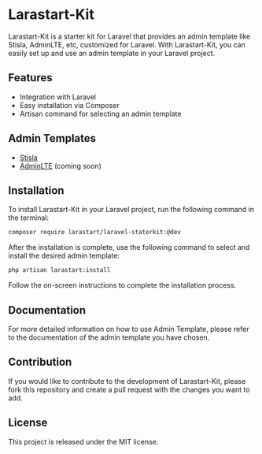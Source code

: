 # Larastart-Kit

Larastart-Kit is a starter kit for Laravel that provides an admin template like Stisla, AdminLTE, etc, customized for Laravel. With Larastart-Kit, you can easily set up and use an admin template in your Laravel project.

## Features
- Integration with Laravel
- Easy installation via Composer
- Artisan command for selecting an admin template

## Admin Templates
- [Stisla](https://github.com/stisla/stisla)
- [AdminLTE](https://github.com/ColorlibHQ/AdminLTE) (coming soon)

## Installation
To install Larastart-Kit in your Laravel project, run the following command in the terminal:

```sh
composer require larastart/laravel-staterkit:@dev
```

After the installation is complete, use the following command to select and install the desired admin template:

```sh
php artisan larastart:install
```

Follow the on-screen instructions to complete the installation process.

## Documentation

For more detailed information on how to use Admin Template, please refer to the documentation of the admin template you have chosen.

## Contribution
If you would like to contribute to the development of Larastart-Kit, please fork this repository and create a pull request with the changes you want to add.

## License
This project is released under the MIT license.


